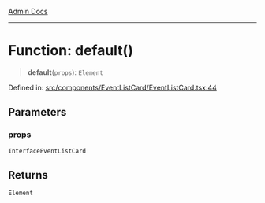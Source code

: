[Admin Docs](/)

***

# Function: default()

> **default**(`props`): `Element`

Defined in: [src/components/EventListCard/EventListCard.tsx:44](https://github.com/PalisadoesFoundation/talawa-admin/blob/main/src/components/EventListCard/EventListCard.tsx#L44)

## Parameters

### props

`InterfaceEventListCard`

## Returns

`Element`
